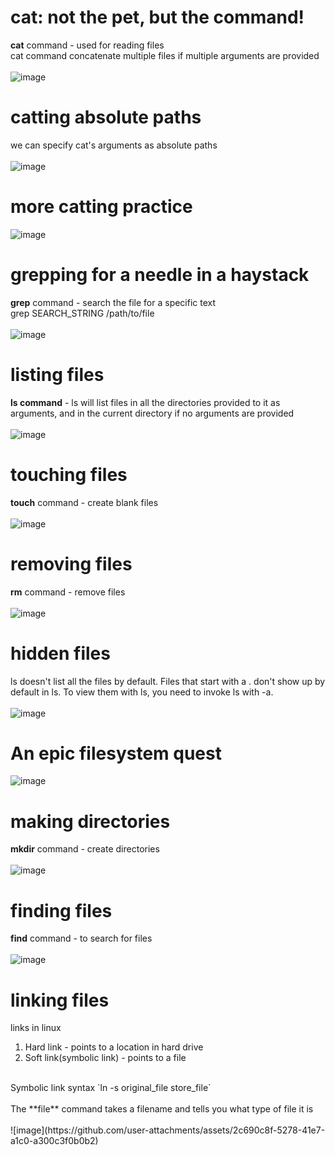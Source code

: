 # cat: not the pet, but the command!
**cat** command - used for reading files <br>
cat command concatenate multiple files if multiple arguments are provided <br>
<br>
![image](https://github.com/user-attachments/assets/4ea9c595-6b19-4068-8870-86e1addf99dc)<br>

# catting absolute paths
we can specify cat's arguments as absolute paths<br>
<br>
![image](https://github.com/user-attachments/assets/09db17d6-5042-4cf5-8b70-dca5b73355a9)<br>

# more catting practice
![image](https://github.com/user-attachments/assets/ca6b6091-a4d4-4f78-ad6d-970063c59a7f)<br>

# grepping for a needle in a haystack
**grep** command - search the file for a specific text <br>
grep SEARCH_STRING /path/to/file <br>
<br>
![image](https://github.com/user-attachments/assets/bf75f830-08e2-42b9-b1d5-e06f112ec077)<br>

# listing files
**ls command** - ls will list files in all the directories provided to it as arguments, and in the current directory if no arguments are provided <br>
<br>
![image](https://github.com/user-attachments/assets/bff2048c-e69e-4253-9f76-5130bf666ce0)<br>

# touching files
**touch** command - create blank files<br>
<br>
![image](https://github.com/user-attachments/assets/15cf6702-4286-4e61-973a-8fd9c1d1923e)<br>


# removing files
**rm** command - remove files<br>
<br>
![image](https://github.com/user-attachments/assets/69037c0a-db06-4249-b49f-ae8f939d86ad)<br>


# hidden files
ls doesn't list all
the files by default. Files that start with a . don't show up by default in ls. To view them with ls, you need to invoke ls with -a.<br>
<br>
![image](https://github.com/user-attachments/assets/f6c7215a-58c1-4c93-8530-04176a496876)<br>


# An epic filesystem quest
![image](https://github.com/user-attachments/assets/32d09b59-bb88-4d40-9b4a-f902613a5674)<br>

# making directories
**mkdir** command - create directories<br>
<br>
![image](https://github.com/user-attachments/assets/94153e51-97fe-45b2-9a8e-b48c0e1ecb96)<br>

# finding files
**find** command - to search for files <br>
<br>
![image](https://github.com/user-attachments/assets/b2c83afd-6763-4f4d-82f4-90f0687fe13a)<br>

# linking files
links in linux <br>
1. Hard link - points to a location in hard drive <br>
2. Soft link(symbolic link) - points to a file <br>
<br>
Symbolic link syntax `ln -s original_file store_file` <br>
<br>
The **file** command takes a filename and tells you what type of file it is<br>
<br>
![image](https://github.com/user-attachments/assets/2c690c8f-5278-41e7-a1c0-a300c3f0b0b2)<br>

